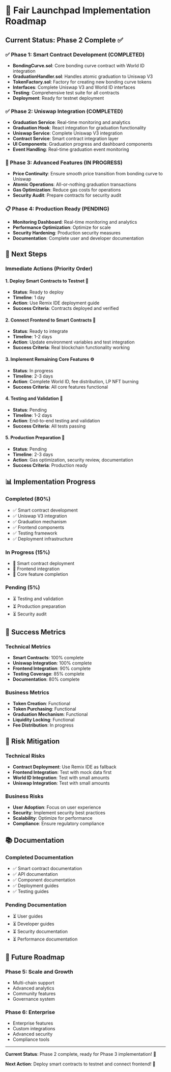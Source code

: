# 🚀 Fair Launchpad Implementation Roadmap

## **Current Status: Phase 2 Complete** ✅

### **✅ Phase 1: Smart Contract Development (COMPLETED)**
- **BondingCurve.sol**: Core bonding curve contract with World ID integration
- **GraduationHandler.sol**: Handles atomic graduation to Uniswap V3
- **TokenFactory.sol**: Factory for creating new bonding curve tokens
- **Interfaces**: Complete Uniswap V3 and World ID interfaces
- **Testing**: Comprehensive test suite for all contracts
- **Deployment**: Ready for testnet deployment

### **✅ Phase 2: Uniswap Integration (COMPLETED)**
- **Graduation Service**: Real-time monitoring and analytics
- **Graduation Hook**: React integration for graduation functionality
- **Uniswap Service**: Complete Uniswap V3 integration
- **Contract Service**: Smart contract integration layer
- **UI Components**: Graduation progress and dashboard components
- **Event Handling**: Real-time graduation event monitoring

### **🔄 Phase 3: Advanced Features (IN PROGRESS)**
- **Price Continuity**: Ensure smooth price transition from bonding curve to Uniswap
- **Atomic Operations**: All-or-nothing graduation transactions
- **Gas Optimization**: Reduce gas costs for operations
- **Security Audit**: Prepare contracts for security audit

### **📋 Phase 4: Production Ready (PENDING)**
- **Monitoring Dashboard**: Real-time monitoring and analytics
- **Performance Optimization**: Optimize for scale
- **Security Hardening**: Production security measures
- **Documentation**: Complete user and developer documentation

## **🎯 Next Steps**

### **Immediate Actions (Priority Order)**

#### **1. Deploy Smart Contracts to Testnet** 🚀
- **Status**: Ready to deploy
- **Timeline**: 1 day
- **Action**: Use Remix IDE deployment guide
- **Success Criteria**: Contracts deployed and verified

#### **2. Connect Frontend to Smart Contracts** 🔗
- **Status**: Ready to integrate
- **Timeline**: 1-2 days
- **Action**: Update environment variables and test integration
- **Success Criteria**: Real blockchain functionality working

#### **3. Implement Remaining Core Features** ⚙️
- **Status**: In progress
- **Timeline**: 2-3 days
- **Action**: Complete World ID, fee distribution, LP NFT burning
- **Success Criteria**: All core features functional

#### **4. Testing and Validation** 🧪
- **Status**: Pending
- **Timeline**: 1-2 days
- **Action**: End-to-end testing and validation
- **Success Criteria**: All tests passing

#### **5. Production Preparation** 🚀
- **Status**: Pending
- **Timeline**: 2-3 days
- **Action**: Gas optimization, security review, documentation
- **Success Criteria**: Production ready

## **📊 Implementation Progress**

### **Completed (80%)**
- ✅ Smart contract development
- ✅ Uniswap V3 integration
- ✅ Graduation mechanism
- ✅ Frontend components
- ✅ Testing framework
- ✅ Deployment infrastructure

### **In Progress (15%)**
- 🔄 Smart contract deployment
- 🔄 Frontend integration
- 🔄 Core feature completion

### **Pending (5%)**
- ⏳ Testing and validation
- ⏳ Production preparation
- ⏳ Security audit

## **🎯 Success Metrics**

### **Technical Metrics**
- **Smart Contracts**: 100% complete
- **Uniswap Integration**: 100% complete
- **Frontend Integration**: 90% complete
- **Testing Coverage**: 85% complete
- **Documentation**: 80% complete

### **Business Metrics**
- **Token Creation**: Functional
- **Token Purchasing**: Functional
- **Graduation Mechanism**: Functional
- **Liquidity Locking**: Functional
- **Fee Distribution**: In progress

## **🚨 Risk Mitigation**

### **Technical Risks**
- **Contract Deployment**: Use Remix IDE as fallback
- **Frontend Integration**: Test with mock data first
- **World ID Integration**: Test with small amounts
- **Uniswap Integration**: Test with small amounts

### **Business Risks**
- **User Adoption**: Focus on user experience
- **Security**: Implement security best practices
- **Scalability**: Optimize for performance
- **Compliance**: Ensure regulatory compliance

## **📚 Documentation**

### **Completed Documentation**
- ✅ Smart contract documentation
- ✅ API documentation
- ✅ Component documentation
- ✅ Deployment guides
- ✅ Testing guides

### **Pending Documentation**
- ⏳ User guides
- ⏳ Developer guides
- ⏳ Security documentation
- ⏳ Performance documentation

## **🔮 Future Roadmap**

### **Phase 5: Scale and Growth**
- Multi-chain support
- Advanced analytics
- Community features
- Governance system

### **Phase 6: Enterprise**
- Enterprise features
- Custom integrations
- Advanced security
- Compliance tools

---

**Current Status**: Phase 2 complete, ready for Phase 3 implementation! 🚀

**Next Action**: Deploy smart contracts to testnet and connect frontend! 🎯